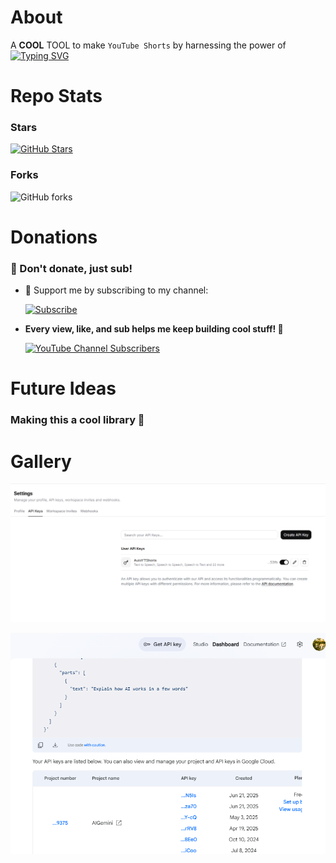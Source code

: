 # About
A **COOL** TOOL to make `YouTube Shorts` by harnessing the power of
[![Typing SVG](https://readme-typing-svg.demolab.com?font=Inter&pause=1000&width=435&lines=Artificial+Intelligence+🤖)](https://git.io/typing-svg)

# Repo Stats
### Stars
[![GitHub Stars](https://img.shields.io/github/stars/pro-grammer-sd/Auto-YT-Shorts?style=for-the-badge)](https://github.com/pro-grammer-sd/Auto-YT-Shorts/stargazers)

### Forks

![GitHub forks](https://img.shields.io/github/forks/pro-grammer-sd/Auto-YT-Shorts?style=for-the-badge)

# Donations

### 💖 Don't donate, just sub!

- 🎥 Support me by subscribing to my channel:  
    
    [![Subscribe](https://img.shields.io/badge/Subscribe%20on-YouTube-red?style=for-the-badge&logo=youtube)](https://www.youtube.com/channel/UCHlX9uCrRPoY9IryUfdmlOQ)

- **Every view, like, and sub helps me keep building cool stuff! 🧪**
    
    [![YouTube Channel Subscribers](https://img.shields.io/youtube/channel/subscribers/UCHlX9uCrRPoY9IryUfdmlOQ?style=for-the-badge&label=Subscribers&color=red&logo=youtube)](https://www.youtube.com/channel/UCHlX9uCrRPoY9IryUfdmlOQ)

# Future Ideas
### Making this a cool library 🚀

# Gallery
![](gallery/1.png)

![](gallery/2.png)
